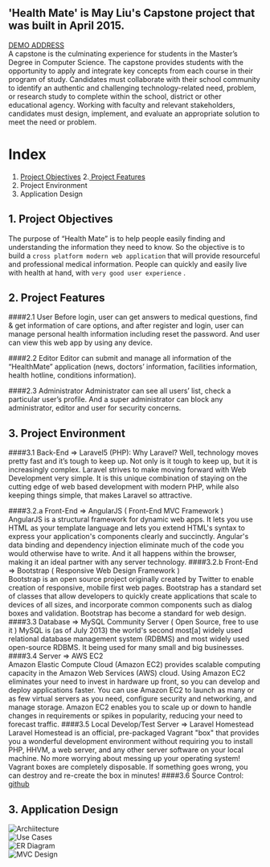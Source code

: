 ## 'Health Mate' is May Liu's Capstone project that was built in April 2015.
[DEMO ADDRESS](http://52.8.0.219)   
A capstone is the culminating experience for students in the Master’s Degree in Computer Science. The capstone provides students with the opportunity to apply and integrate key concepts from each course in their program of study. Candidates must collaborate with their school community to identify an authentic and challenging technology-related need, problem, or research study to complete within the school, district or other educational agency. Working with faculty and relevant stakeholders, candidates must design, implement, and evaluate an appropriate solution to meet the need or problem.  

# Index  
1. [Project Objectives](#1-project-objectives)
2.[ Project Features](#1-project-objectives)
3. Project Environment  
4. Application Design  

## 1. Project Objectives

The purpose of “Health Mate” is to help people easily finding and understanding the information they need to know. So the objective is to build a `cross platform modern web application` that will provide resourceful and professional medical information. People can quickly and easily live with health at hand, with `very good user experience` .

## 2. Project Features
####2.1 User
Before login, user can get answers to medical questions, find & get information of care options, and after register and login, user can manage personal health information including reset the password. And user can view this web app by using any device.

####2.2 Editor
Editor can submit and manage all information of the “HealthMate” application (news, doctors’ information, facilities information, health hotline, conditions information).

####2.3 Administrator
Administrator can see all users’ list, check a particular user’s profile. And a super administrator can block any administrator, editor and user for security concerns.

## 3. Project Environment
####3.1 Back-End => Laravel5 (PHP):
Why Laravel? Well, technology moves pretty fast and it’s tough to keep up. Not only is it tough to keep up, but it is increasingly complex. Laravel strives to make moving forward with Web Development very simple. It is this unique combination of staying on the cutting edge of web based development with modern PHP, while also keeping things simple, that makes Laravel so attractive.

####3.2.a Front-End => AngularJS ( Front-End MVC Framework )  
AngularJS is a structural framework for dynamic web apps. It lets you use HTML as your template language and lets you extend HTML's syntax to express your application's components clearly and succinctly. Angular's data binding and dependency injection eliminate much of the code you would otherwise have to write. And it all happens within the browser, making it an ideal partner with any server technology.
####3.2.b Front-End => Bootstrap ( Responsive Web Design Framework )  
Bootstrap is an open source project originally created by Twitter to enable creation of responsive, mobile first web pages. Bootstrap has a standard set of classes that allow developers to quickly create applications that scale to devices of all sizes, and incorporate common components such as dialog boxes and validation. Bootstrap has become a standard for web design.
####3.3 Database => MySQL Community Server ( Open Source, free to use it )
MySQL is (as of July 2013) the world's second most[a] widely used relational database management system (RDBMS) and most widely used open-source RDBMS. It being used for many small and big businesses.
####3.4 Server => AWS EC2  
Amazon Elastic Compute Cloud (Amazon EC2) provides scalable computing capacity in the Amazon Web Services (AWS) cloud. Using Amazon EC2 eliminates your need to invest in hardware up front, so you can develop and deploy applications faster. You can use Amazon EC2 to launch as many or as few virtual servers as you need, configure security and networking, and manage storage. Amazon EC2 enables you to scale up or down to handle changes in requirements or spikes in popularity, reducing your need to forecast traffic.
####3.5 Local Develop/Test Server => Laravel Homestead  
Laravel Homestead is an official, pre-packaged Vagrant "box" that provides you a wonderful development environment without requiring you to install PHP, HHVM, a web server, and any other server software on your local machine. No more worrying about messing up your operating system! Vagrant boxes are completely disposable. If something goes wrong, you can destroy and re-create the box in minutes!
####3.6 Source Control: [github](https://github.com/mayusa/healthmate)

## 3. Application Design  
![Archiitecture](https://s-media-cache-ak0.pinimg.com/originals/77/71/bf/7771bf23c0afd626e8fa41374ab75434.jpg)    
![Use Cases](https://s-media-cache-ak0.pinimg.com/originals/03/6f/7f/036f7fc32d54a634b332a772d354466d.jpg)  
![ER Diagram](https://s-media-cache-ak0.pinimg.com/originals/e8/9c/ce/e89cceb4e95a0f4c1d0fd3c065aa40c6.jpg)  
![MVC Design](https://s-media-cache-ak0.pinimg.com/originals/00/a0/4e/00a04e4a03ba5115518fc414b38d7b30.jpg)  


